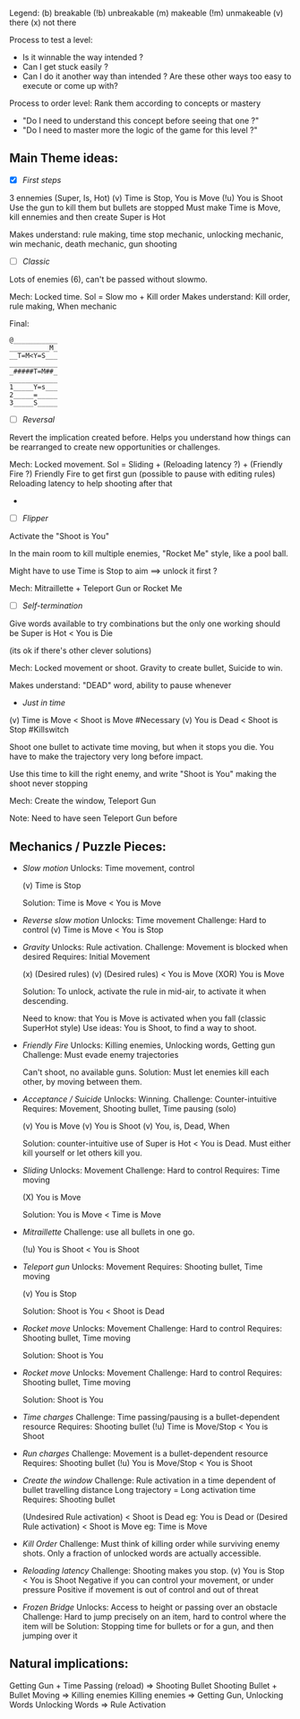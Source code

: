 Legend:
(b)   breakable
(!b)  unbreakable
(m)   makeable
(!m)  unmakeable
(v)   there
(x)   not there

Process to test a level:
- Is it winnable the way intended ?
- Can I get stuck easily ?
- Can I do it another way than intended ?
  Are these other ways too easy to execute or come up with?

Process to order level:
Rank them according to concepts or mastery
- "Do I need to understand this concept before seeing that one ?"
- "Do I need to master more the logic of the game for this level ?"

## Main Theme ideas:

- [x] *First steps*

3 ennemies (Super, Is, Hot)
(v) Time is Stop, You is Move
(!u) You is Shoot
Use the gun to kill them but bullets are stopped
Must make Time is Move, kill ennemies
and then create Super is Hot

Makes understand: rule making, time stop mechanic, unlocking mechanic,
win mechanic, death mechanic, gun shooting

- [ ] *Classic*

Lots of enemies (6), can't be passed without slowmo.

Mech: Locked time. Sol = Slow mo + Kill order
Makes understand: Kill order, rule making, When mechanic

Final:
```
@___________
__________M_
__T=M<Y=S___
____________
_#####T=M##_
____________
1_____Y=s___
2_____=_____
3_____S_____
```

- [ ] *Reversal*

Revert the implication created before.
Helps you understand how things can be rearranged to create new opportunities or challenges.

Mech: Locked movement. Sol = Sliding + (Reloading latency ?) + (Friendly Fire ?)
Friendly Fire to get first gun (possible to pause with editing rules)
Reloading latency to help shooting after that

-

- [ ] *Flipper*

Activate the "Shoot is You"

In the main room to kill multiple enemies, "Rocket Me" style, like a pool ball.

Might have to use Time is Stop to aim
==> unlock it first ?

Mech: Mitraillette + Teleport Gun or Rocket Me

- [ ] *Self-termination*

Give words available to try combinations but the only one working should be
Super is Hot < You is Die



(its ok if there's other clever solutions)

Mech: Locked movement or shoot. Gravity to create bullet, Suicide to win.

Makes understand: "DEAD" word, ability to pause whenever

- *Just in time*

(v) Time is Move < Shoot is Move #Necessary
(v) You is Dead < Shoot is Stop  #Killswitch

Shoot one bullet to activate time moving, but when it stops you die. You have to make the trajectory very long before impact.

Use this time to kill the right enemy,
and write "Shoot is You" making the shoot never stopping

Mech: Create the window, Teleport Gun

Note: Need to have seen Teleport Gun before

## Mechanics / Puzzle Pieces:

- *Slow motion*
  Unlocks: Time movement, control

  (v) Time is Stop

  Solution:
  Time is Move < You is Move

- *Reverse slow motion*
  Unlocks: Time movement
  Challenge: Hard to control
  (v) Time is Move < You is Stop

- *Gravity*
  Unlocks: Rule activation.
  Challenge: Movement is blocked when desired
  Requires: Initial Movement

  (x) (Desired rules)
  (v) (Desired rules) < You is Move
          (XOR)
      You is Move

  Solution: To unlock,
  activate the rule in mid-air, to activate it when descending.

  Need to know: that You is Move is activated when you fall (classic SuperHot style)
  Use ideas: You is Shoot, to find a way to shoot.

- *Friendly Fire*
  Unlocks: Killing enemies, Unlocking words, Getting gun
  Challenge: Must evade enemy trajectories

  Can't shoot, no available guns.
  Solution: Must let enemies kill each other, by moving between them.

- *Acceptance / Suicide*
  Unlocks: Winning.
  Challenge: Counter-intuitive
  Requires: Movement, Shooting bullet, Time pausing (solo)

  (v) You is Move
  (v) You is Shoot
  (v) You, is, Dead, When

  Solution: counter-intuitive use of
  Super is Hot < You is Dead.
  Must either kill yourself or let others kill you.

- *Sliding*
  Unlocks:  Movement
  Challenge: Hard to control
  Requires: Time moving

  (X) You is Move

  Solution: You is Move < Time is Move

- *Mitraillette*
  Challenge: use all bullets in one go.

  (!u) You is Shoot < You is Shoot

- *Teleport gun*
  Unlocks: Movement
  Requires: Shooting bullet, Time moving

  (v) You is Stop

  Solution: Shoot is You < Shoot is Dead

- *Rocket move*
  Unlocks:    Movement
  Challenge:  Hard to control
  Requires:   Shooting bullet, Time moving

  Solution:   Shoot is You

- *Rocket move*
  Unlocks:    Movement
  Challenge:  Hard to control
  Requires:   Shooting bullet, Time moving

  Solution:   Shoot is You

- *Time charges*
  Challenge: Time passing/pausing is a bullet-dependent resource
  Requires: Shooting bullet
  (!u) Time is Move/Stop < You is Shoot

- *Run charges*
  Challenge: Movement is a bullet-dependent resource
  Requires: Shooting bullet
  (!u) You is Move/Stop < You is Shoot

- *Create the window*
  Challenge: Rule activation in a time dependent of bullet travelling distance
  Long trajectory = Long activation time
  Requires: Shooting bullet

  (Undesired Rule activation)  < Shoot is Dead
  eg: You is Dead
  or
  (Desired Rule activation)  < Shoot is Move
  eg: Time is Move

- *Kill Order*
  Challenge: Must think of killing order while surviving enemy shots.
  Only a fraction of unlocked words are actually accessible.

- *Reloading latency*
  Challenge: Shooting makes you stop.
  (v) You is Stop < You is Shoot
  Negative if you can control your movement, or under pressure
  Positive if movement is out of control and out of threat

- *Frozen Bridge*
  Unlocks:    Access to height or passing over an obstacle
  Challenge:  Hard to jump precisely on an item, hard to control where the item will be
  Solution: Stopping time for bullets or for a gun, and then jumping over it

## Natural implications:

  Getting Gun + Time Passing (reload) => Shooting Bullet
  Shooting Bullet + Bullet Moving => Killing enemies
  Killing enemies => Getting Gun, Unlocking Words
  Unlocking Words => Rule Activation
